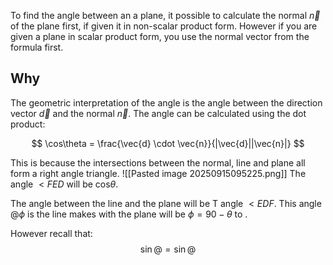 To find the angle between an a plane, it possible to calculate the normal $\vec{n}$ of the plane first, if given it in non-scalar product form. However if you are given a plane in scalar product form, you use the normal vector from the formula first. 

## Why
The geometric interpretation of the angle is the angle between the direction vector $\vec{d}$ and the normal $\vec{n}$.  The angle can be calculated using the dot product:

$$
\cos\theta = \frac{\vec{d} \cdot  \vec{n}}{|\vec{d}||\vec{n}|}
$$



This is because the intersections between the normal, line and plane all form a right angle triangle.
![[Pasted image 20250915095225.png]]
The angle $<FED$ will be cos$\theta$.

The angle between the line and the plane will be T angle $<EDF$. This angle $@\phi$ is the line makes with the plane will be $\phi = 90 - \theta$ to . 

However recall that:
$$
\sin@= \sin@
$$


